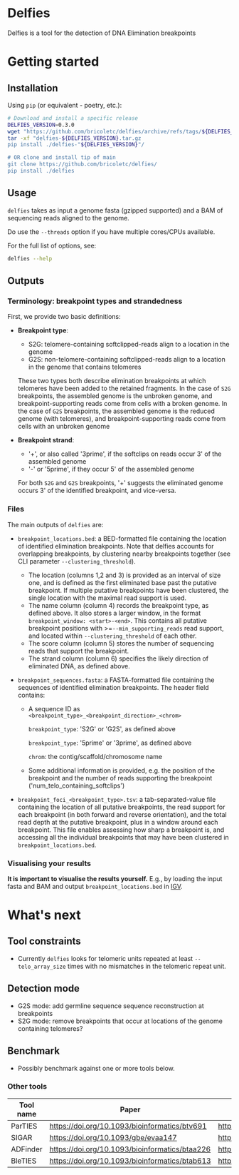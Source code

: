 # Delfies

Delfies is a tool for the detection of DNA Elimination breakpoints 

# Getting started

## Installation
Using `pip` (or equivalent - poetry, etc.): 
```sh
# Download and install a specific release
DELFIES_VERSION=0.3.0
wget "https://github.com/bricoletc/delfies/archive/refs/tags/${DELFIES_VERSION}.tar.gz"
tar -xf "delfies-${DELFIES_VERSION}.tar.gz
pip install ./delfies-"${DELFIES_VERSION}"/

# OR clone and install tip of main
git clone https://github.com/bricoletc/delfies/
pip install ./delfies
```

## Usage

`delfies` takes as input a genome fasta (gzipped supported) and a BAM of sequencing reads 
aligned to the genome. 

Do use the `--threads` option if you have multiple cores/CPUs available.

For the full list of options, see:

```sh
delfies --help
```

## Outputs

### Terminology: breakpoint types and strandedness

First, we provide two basic definitions:

- **Breakpoint type**:
  - S2G: telomere-containing softclipped-reads align to a location in the genome
  - G2S: non-telomere-containing softclipped-reads align to a location in the genome 
    that contains telomeres
  
  These two types both describe elimination breakpoints at which telomeres have been 
  added to the retained fragments. In the case of `S2G` breakpoints, the assembled 
  genome is the unbroken genome, and breakpoint-supporting reads come from cells 
  with a broken genome. In the case of `G2S` breakpoints, the assembled genome is 
  the reduced genome (with telomeres), and breakpoint-supporting reads come from cells 
  with an unbroken genome

- **Breakpoint strand**: 
  - '+', or also called '3prime', if the softclips on reads occur 3' of the assembled genome 
  - '-' or '5prime', if they occur 5' of the assembled genome 

  For both `S2G` and `G2S` breakpoints, '+' suggests the eliminated genome occurs 3' of the identified breakpoint, and vice-versa.

### Files 
The main outputs of `delfies` are:

- `breakpoint_locations.bed`: a BED-formatted file containing the location of identified 
   elimination breakpoints.
   Note that delfies accounts for overlapping breakpoints, by clustering nearby breakpoints 
   together (see CLI parameter `--clustering_threshold`).
   - The location (columns 1,2 and 3) is provided as an interval of size one, and is defined
     as the first eliminated base past the putative breakpoint. If multiple 
     putative breakpoints have been clustered, the single location with the maximal read support 
     is used.
   - The name column (column 4) records the breakpoint type, as defined above. 
     It also stores a larger window, in the format `breakpoint_window: <start>-<end>`.
     This contains all putative breakpoint positions with >=`--min_supporting_reads` read support, 
     and located within `--clustering_threshold` of each other. 
   - The score column (column 5) stores the number of sequencing reads that support 
     the breakpoint.
   - The strand column (column 6) specifies the likely direction of eliminated DNA, 
      as defined above.
      
- `breakpoint_sequences.fasta`: a FASTA-formatted file containing the sequences 
   of identified elimination breakpoints. The header field contains:
   - A sequence ID as `<breakpoint_type>_<breakpoint_direction>_<chrom>`

     `breakpoint_type`: 'S2G' or 'G2S', as defined above

     `breakpoint_type`: '5prime' or '3prime', as defined above

     `chrom`: the contig/scaffold/chromosome name

    - Some additional information is provided, e.g. the position of the breakpoint 
      and the number of reads supporting the breakpoint ('num_telo_containing_softclips')

- `breakpoint_foci_<breakpoint_type>.tsv`: a tab-separated-value file containing the 
   location of all putative breakpoints, the read support for each breakpoint (in both 
   forward and reverse orientation), and the total read depth at the putative breakpoint, 
   plus in a window around each breakpoint. This file enables assessing how sharp 
   a breakpoint is, and accessing all the individual breakpoints that may have been 
   clustered in `breakpoint_locations.bed`.

### Visualising your results

**It is important to visualise the results yourself.** 
E.g., by loading the input fasta and BAM and output `breakpoint_locations.bed` in [IGV](https://github.com/igvteam/igv).

# What's next

## Tool constraints

* Currently `delfies` looks for telomeric units repeated at least `--telo_array_size` times 
  with no mismatches in the telomeric repeat unit.

## Detection mode 
* G2S mode: add germline sequence sequence reconstruction at breakpoints
* S2G mode: remove breakpoints that occur at locations of the genome containing telomeres?

## Benchmark

* Possibly benchmark against one or more tools below.

### Other tools

| Tool name   | Paper | Code |
| ----------- | ----- | ---- |
| ParTIES     | https://doi.org/10.1093/bioinformatics/btv691  | https://github.com/oarnaiz/ParTIES |
| SIGAR       | https://doi.org/10.1093/gbe/evaa147 | https://github.com/yifeng-evo/SIGAR |
| ADFinder    | https://doi.org/10.1093/bioinformatics/btaa226 | https://github.com/weibozheng/ADFinder |
| BleTIES     | https://doi.org/10.1093/bioinformatics/btab613 | https://github.com/Swart-lab/bleties |

